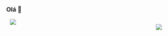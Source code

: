 ### Olá 👋

<a style="margin-left: 2%; justify-content: center" href="https://github-readme-stats.vercel.app">
    <img src="https://github-readme-stats.vercel.app/api/top-langs/?username=perigorvladimir&layout=compact"/>
</a>
<p style="display: flex; float: right; padding-right: 17%; position:relative">
  <a href="https://skillicons.dev">
    <img src="https://skillicons.dev/icons?i=java,spring,ts,vue,postgres,gitlab&perline=2&theme=light" />
  </a>
</p>

